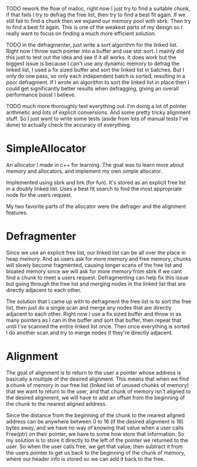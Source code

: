 TODO rework the flow of malloc, right now I just try to find a suitable chunk, if that fails I try to defrag the free list, then try to find a best fit again. If we still fail to find a chunk then we expand our memory pool with sbrk. Then try to find a best fit again. This is one of the weakest parts of my design so I really want to focus on finding a much more efficient solution.

TODO in the defragmenter, just write a sort algorithm for the linked list. Right now I throw each pointer into a buffer and use std::sort. I mainly did this just to test out the idea and see if it all works. It does work but the biggest issue is because I can't use any dynamic memory to defrag the linked list, I used a fix sized buffer and sort the linked list in batches. But I only do one pass, so only each independent batch is sorted, resulting in a poor defragment. If I wrote an algorithm to sort the linked list in place then I could get significantly better results when defragging, giving an overall performance boost I believe.

TODO much more thoroughly test everything out. I'm doing a lot of pointer arithmetic and lots of explicit conversions. And some pretty tricky alignment stuff. So I just want to write some tests (aside from lots of manual tests I've done) to actually check the accuracy of everything.

# SimpleAllocator
An allocator I made in c++ for learning. The goal was to learn more about memory and allocators, and implement my own simple allocator.

Implemented using sbrk and brk (for fun). It's stored as an explicit free list in a doubly linked list. Uses a best fit search to find the most appropriate node for the users request.

My two favorite parts of the allocator were the defrager and the alignment features.

# Defragmenter

Since we use an explicit free list, our linked list can be all over the place in heap memory. And as users ask for more memory and free memory, chunks will slowly become fragmented, causing longer scans of the free list and bloated memory since we will ask for more memory from sbrk if we cant find a chunk to meet a users request. Defragmenting can help fix this issue but going through the free list and merging nodes in the linked list that are directly adjacent to each other.

The solution that I came up with to defragment the free list is to sort the free list, then just do a single scan and merge any nodes that are directly adjacent to each other. Right now I use a fix sized buffer and throw in as many pointers as I can in the buffer and sort that buffer, then repeat that until I've scanned the entire linked list once. Then once everything is sorted I do another scan and try to merge nodes if they're directly adjacent.

# Alignment

The goal of alignment is to return to the user a pointer whose address is basically a multiple of the desired alignment. This means that when we find a chunk of memory in our free list (linked list of unused chunks of memory) that we want to return to the user, and that chunk of memory isn't aligned to the desired alignment, we will have to add an offset from the beginning of the chunk to the nearest aligned address.

Since the distance from the beginning of the chunk to the nearest aligned address can be anywhere between 0 to 16 (if the desired alignment is 16) bytes away, and we have no way of knowing that value when a user calls Free(ptr) on their pointer, we have to some how store that information. So my solution is to store it directly to the left of the pointer we returned to the user. So when the user calls free, we get that value, then subtract it from the users pointer to get us back to the beginning of the chunk of memory, where our header info is stored so we can add it back to the free.
